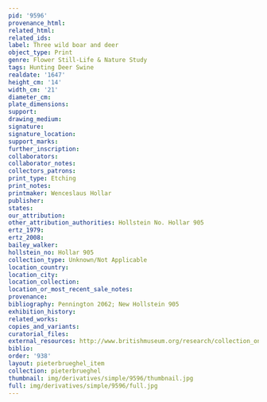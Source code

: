 ```yaml
---
pid: '9596'
provenance_html: 
related_html: 
related_ids: 
label: Three wild boar and deer
object_type: Print
genre: Flower Still-Life & Nature Study
tags: Hunting Deer Swine
realdate: '1647'
height_cm: '14'
width_cm: '21'
diameter_cm: 
plate_dimensions: 
support: 
drawing_medium: 
signature: 
signature_location: 
support_marks: 
further_inscription: 
collaborators: 
collaborator_notes: 
collectors_patrons: 
print_type: Etching
print_notes: 
printmaker: Wenceslaus Hollar
publisher: 
states: 
our_attribution: 
other_attribution_authorities: Hollstein No. Hollar 905
ertz_1979: 
ertz_2008: 
bailey_walker: 
hollstein_no: Hollar 905
collection_type: Unknown/Not Applicable
location_country: 
location_city: 
location_collection: 
location_or_most_recent_sale_notes: 
provenance: 
bibliography: Pennington 2062; New Hollstein 905
exhibition_history: 
related_works: 
copies_and_variants: 
curatorial_files: 
external_resources: http://www.britishmuseum.org/research/collection_online/collection_object_details.aspx?assetId=1498600001&objectId=3580783&partId=1
biblio: 
order: '938'
layout: pieterbrueghel_item
collection: pieterbrueghel
thumbnail: img/derivatives/simple/9596/thumbnail.jpg
full: img/derivatives/simple/9596/full.jpg
---
```

